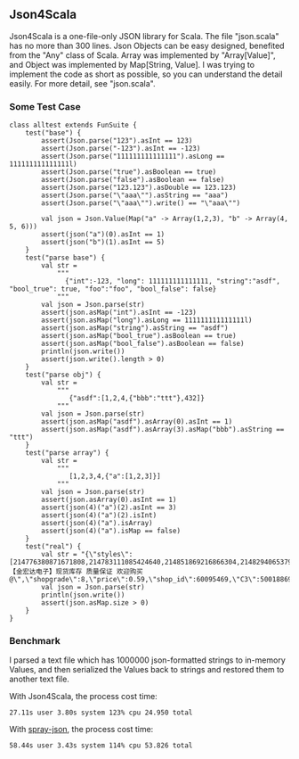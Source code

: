 ## Json4Scala
Json4Scala is a one-file-only JSON library for Scala.
The file "json.scala" has no more than 300 lines.
Json Objects can be easy designed, benefited from the "Any" class of Scala. Array was implemented by "Array[Value]", and Object was implemented by Map[String, Value].
I was trying to implement the code as short as possible, so you can understand the detail easily.
For more detail, see "json.scala".



### Some Test Case
        
    class alltest extends FunSuite {
        test("base") {
            assert(Json.parse("123").asInt == 123)
            assert(Json.parse("-123").asInt == -123)
            assert(Json.parse("111111111111111").asLong == 111111111111111l)
            assert(Json.parse("true").asBoolean == true)
            assert(Json.parse("false").asBoolean == false)
            assert(Json.parse("123.123").asDouble == 123.123)
            assert(Json.parse("\"aaa\"").asString == "aaa")
            assert(Json.parse("\"aaa\"").write() == "\"aaa\"")
            
            val json = Json.Value(Map("a" -> Array(1,2,3), "b" -> Array(4, 5, 6)))
            assert(json("a")(0).asInt == 1)
            assert(json("b")(1).asInt == 5)
        }
        test("parse base") {
            val str =
                """
                  {"int":-123, "long": 111111111111111, "string":"asdf", "bool_true": true, "foo":"foo", "bool_false": false}
                """
            val json = Json.parse(str)
            assert(json.asMap("int").asInt == -123)
            assert(json.asMap("long").asLong == 111111111111111l)
            assert(json.asMap("string").asString == "asdf")
            assert(json.asMap("bool_true").asBoolean == true)
            assert(json.asMap("bool_false").asBoolean == false)
            println(json.write())
            assert(json.write().length > 0)
        }
        test("parse obj") {
            val str =
                """
                   {"asdf":[1,2,4,{"bbb":"ttt"},432]}
                """
            val json = Json.parse(str)
            assert(json.asMap("asdf").asArray(0).asInt == 1)
            assert(json.asMap("asdf").asArray(3).asMap("bbb").asString == "ttt")
        }
        test("parse array") {
            val str =
                """
                   [1,2,3,4,{"a":[1,2,3]}]
                """
            val json = Json.parse(str)
            assert(json.asArray(0).asInt == 1)
            assert(json(4)("a")(2).asInt == 3)
            assert(json(4)("a")(2).isInt)
            assert(json(4)("a").isArray)
            assert(json(4)("a").isMap == false)
        }
        test("real") {
            val str = "{\"styles\":[214776380871671808,214783111085424640,214851869216866304,214829406537908224],\"group\":100,\"name\":\"AO4614【金宏达电子】现货库存 质量保证 欢迎购买@\",\"shopgrade\":8,\"price\":0.59,\"shop_id\":60095469,\"C3\":50018869,\"C2\":50024099,\"C1\":50008090,\"imguri\":\"http://img.geilicdn.com/taobao10000177139_425x360.jpg\",\"cag\":50006523,\"soldout\":0,\"C4\":50006523}"
            val json = Json.parse(str)
            println(json.write())
            assert(json.asMap.size > 0)
        }
    }
    

### Benchmark
I parsed a text file which has 1000000 json-formatted strings to in-memory Values, and then serialized the Values back to strings and restored them to another text file.

With Json4Scala, the process cost time:

    27.11s user 3.80s system 123% cpu 24.950 total
With [spray-json][1], the process cost time:

    58.44s user 3.43s system 114% cpu 53.826 total
    


  [1]: https://github.com/spray/spray-json
